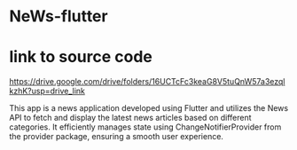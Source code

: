 # NeWs-flutter
# link to source code 
https://drive.google.com/drive/folders/16UCTcFc3keaG8V5tuQnW57a3ezqlkzhK?usp=drive_link

This app is a news application developed using Flutter and utilizes the News API to fetch and display the latest news articles based on different categories. It efficiently manages state using ChangeNotifierProvider from the provider package, ensuring a smooth user experience.
